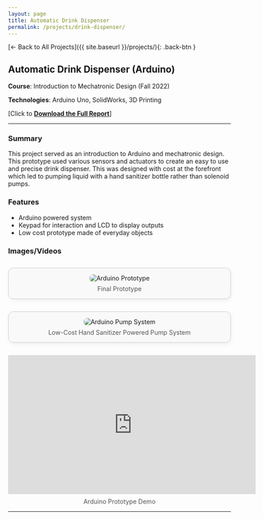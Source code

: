 ```yaml
---
layout: page
title: Automatic Drink Dispenser
permalink: /projects/drink-dispenser/
---
```


[← Back to All Projects]({{ site.baseurl }}/projects/){: .back-btn }

<style>
.back-btn {
  display: inline-block;
  margin-top: 1em;
  margin-bottom: 2em;
  background-color: #eee;
  color: #333;
  padding: 0.5em 1em;
  border-radius: 8px;
  text-decoration: none;
  font-size: 0.9em;
  transition: background-color 0.2s ease;
}
.back-btn:hover {
  background-color: #ddd;
}
</style>


## Automatic Drink Dispenser (Arduino)

**Course**: Introduction to Mechatronic Design (Fall 2022)

**Technologies**: Arduino Uno, SolidWorks, 3D Printing

[Click to [**Download the Full Report**](https://buckeyemailosu-my.sharepoint.com/:b:/g/personal/einstein_15_buckeyemail_osu_edu/EQvEqiICDElOk3lIysHAdAkB_gSLDEOtmmXQnfDJjzrCQA?e=5Ux1lg)]

---

### Summary
This project served as an introduction to Arduino and mechatronic design. This prototype used various sensors and actuators to create an easy to use and precise drink dispenser. This was designed with cost at the forefront which led to pumping liquid with a hand sanitizer bottle rather than solenoid pumps.

### Features
- Arduino powered system
- Keypad for interaction and LCD to display outputs
- Low cost prototype made of everyday objects

### Images/Videos
<!-- Final Prototype -->
<figure style="
  max-width: 600px;
  margin: 2em auto;
  padding: 1em;
  border: 1px solid #ccc;
  border-radius: 12px;
  background-color: #f9f9f9;
  text-align: center;
  box-shadow: 2px 4px 10px rgba(0,0,0,0.05);
">
  <img src="{{ site.baseurl }}/assets/img/projects/arduino_prototype.png" alt="Arduino Prototype" style="max-width:100%; border-radius: 8px;">
  <figcaption style="margin-top: 0.5em; color: #555;">Final Prototype</figcaption>
</figure>

<!-- Pump System -->
<figure style="
  max-width: 600px;
  margin: 2em auto;
  padding: 1em;
  border: 1px solid #ccc;
  border-radius: 12px;
  background-color: #f9f9f9;
  text-align: center;
  box-shadow: 2px 4px 10px rgba(0,0,0,0.05);
">
  <img src="{{ site.baseurl }}/assets/img/projects/arduino_pump_system.png" alt="Arduino Pump System" style="max-width:100%; border-radius: 8px;">
  <figcaption style="margin-top: 0.5em; color: #555;">Low-Cost Hand Sanitizer Powered Pump System</figcaption>
</figure>

<!-- Demonstration -->
<div style="text-align: center;">
  <iframe 
    width="560" 
    height="315" 
    src="https://www.youtube.com/embed/YWiwAccU1vs" 
    title="YouTube video player" 
    frameborder="0" 
    allow="accelerometer; autoplay; clipboard-write; encrypted-media; gyroscope; picture-in-picture" 
    allowfullscreen>
  </iframe>
  <p style="margin-top: 8px; color: #555;">
    Arduino Prototype Demo
  </p>
</div>

---

